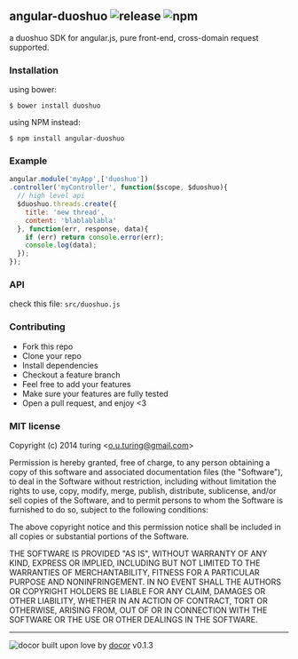 ## angular-duoshuo ![release](http://img.shields.io/github/release/duoshuo/angular-duoshuo.svg)&nbsp;![npm](http://img.shields.io/npm/v/angular-duoshuo.svg)

a duoshuo SDK for angular.js, pure front-end, cross-domain request supported.

### Installation

using bower:
```
$ bower install duoshuo
```

using NPM instead:

```
$ npm install angular-duoshuo
```

### Example
````javascript
angular.module('myApp',['duoshuo'])
.controller('myController', function($scope, $duoshuo){
  // high level api
  $duoshuo.threads.create({
    title: 'new thread',
    content: 'blablablabla'
  }, function(err, response, data){
    if (err) return console.error(err);
    console.log(data);
  });
});
````

### API
check this file: `src/duoshuo.js`

### Contributing
- Fork this repo
- Clone your repo
- Install dependencies
- Checkout a feature branch
- Feel free to add your features
- Make sure your features are fully tested
- Open a pull request, and enjoy <3

### MIT license
Copyright (c) 2014 turing &lt;o.u.turing@gmail.com&gt;

Permission is hereby granted, free of charge, to any person obtaining a copy
of this software and associated documentation files (the &quot;Software&quot;), to deal
in the Software without restriction, including without limitation the rights
to use, copy, modify, merge, publish, distribute, sublicense, and/or sell
copies of the Software, and to permit persons to whom the Software is
furnished to do so, subject to the following conditions:

The above copyright notice and this permission notice shall be included in
all copies or substantial portions of the Software.

THE SOFTWARE IS PROVIDED &quot;AS IS&quot;, WITHOUT WARRANTY OF ANY KIND, EXPRESS OR
IMPLIED, INCLUDING BUT NOT LIMITED TO THE WARRANTIES OF MERCHANTABILITY,
FITNESS FOR A PARTICULAR PURPOSE AND NONINFRINGEMENT. IN NO EVENT SHALL THE
AUTHORS OR COPYRIGHT HOLDERS BE LIABLE FOR ANY CLAIM, DAMAGES OR OTHER
LIABILITY, WHETHER IN AN ACTION OF CONTRACT, TORT OR OTHERWISE, ARISING FROM,
OUT OF OR IN CONNECTION WITH THE SOFTWARE OR THE USE OR OTHER DEALINGS IN
THE SOFTWARE.

---
![docor](https://cdn1.iconfinder.com/data/icons/windows8_icons_iconpharm/26/doctor.png)
built upon love by [docor](https://github.com/turingou/docor.git) v0.1.3